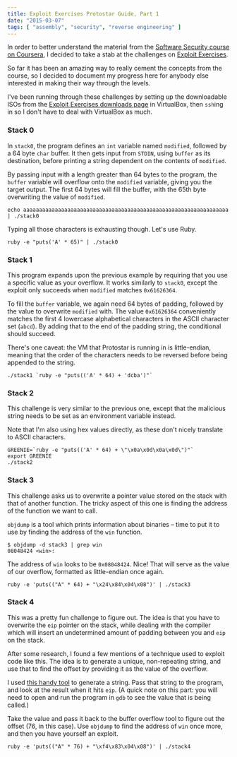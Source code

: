 ```yaml
---
title: Exploit Exercises Protostar Guide, Part 1
date: "2015-03-07"
tags: [ "assembly", "security", "reverse engineering" ]
---
```


In order to better understand the material from the [Software Security course on Coursera][1], I decided to take a stab at the challenges on [Exploit Exercises][2].

So far it has been an amazing way to really cement the concepts from the course, so I decided to document my progress here for anybody else interested in making their way through the levels.

I've been running through these challenges by setting up the downloadable ISOs from the [Exploit Exercises downloads page][3] in VirtualBox, then `ssh`ing in so I don't have to deal with VirtualBox as much.

### Stack 0

In `stack0`, the program defines an `int` variable named `modified`, followed by a 64 byte `char` buffer. It then gets input from `STDIN`, using `buffer` as its destination, before printing a string dependent on the contents of `modified`.

By passing input with a length greater than 64 bytes to the program, the `buffer` variable will overflow onto the `modified` variable, giving you the target output. The first 64 bytes will fill the buffer, with the 65th byte overwriting the value of `modified`.

	echo aaaaaaaaaaaaaaaaaaaaaaaaaaaaaaaaaaaaaaaaaaaaaaaaaaaaaaaaaaaaaaaaa | ./stack0

Typing all those characters is exhausting though. Let's use Ruby.

	ruby -e "puts('A' * 65)" | ./stack0

### Stack 1

This program expands upon the previous example by requiring that you use a specific value as your overflow. It works similarly to `stack0`, except the exploit only succeeds when `modified` matches `0x61626364`.

To fill the `buffer` variable, we again need 64 bytes of padding, followed by the value to overwrite `modified` with. The value `0x61626364` conveniently matches the first 4 lowercase alphabetical characters in the ASCII character set (`abcd`). By adding that to the end of the padding string, the conditional should succeed.

There's one caveat: the VM that Protostar is running in is little-endian, meaning that the order of the characters needs to be reversed before being appended to the string.

	./stack1 `ruby -e "puts(('A' * 64) + 'dcba')"`

### Stack 2

This challenge is very similar to the previous one, except that the malicious string needs to be set as an environment variable instead.

Note that I'm also using hex values directly, as these don't nicely translate to ASCII characters.

	GREENIE=`ruby -e "puts(('A' * 64) + \"\x0a\x0d\x0a\x0d\")"`
	export GREENIE
	./stack2

### Stack 3

This challenge asks us to overwrite a pointer value stored on the stack with that of another function. The tricky aspect of this one is finding the address of the function we want to call.

`objdump` is a tool which prints information about binaries – time to put it to use by finding the address of the `win` function.

	$ objdump -d stack3 | grep win
	08048424 <win>:

The address of `win` looks to be `0x08048424`. Nice! That will serve as the value of our overflow, formatted as little-endian once again.

	ruby -e 'puts(("A" * 64) + "\x24\x84\x04\x08")' | ./stack3

### Stack 4

This was a pretty fun challenge to figure out. The idea is that you have to overwrite the `eip` pointer on the stack, while dealing with the compiler which will insert an undetermined amount of padding between you and `eip` on the stack.

After some research, I found a few mentions of a technique used to exploit code like this. The idea is to generate a unique, non-repeating string, and use that to find the offset by providing it as the value of the overflow.

I used [this handy tool][4] to generate a string. Pass that string to the program, and look at the result when it hits `eip`. (A quick note on this part: you will need to open and run the program in `gdb` to see the value that is being called.)

Take the value and pass it back to the buffer overflow tool to figure out the offset (76, in this case). Use `objdump` to find the address of `win` once more, and then you have yourself an exploit.

	ruby -e 'puts(("A" * 76) + "\xf4\x83\x04\x08")' | ./stack4

[1]:	https://www.coursera.org/course/softwaresec
[2]:	https://exploit-exercises.com/
[3]:	https://exploit-exercises.com/download/
[4]:	http://projects.jason-rush.com/buffer-overflow-eip-offset-string-generator
